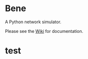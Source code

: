 Bene
====

A Python network simulator.

Please see the [Wiki](https://github.com/zappala/bene/wiki) for
documentation.

# test
